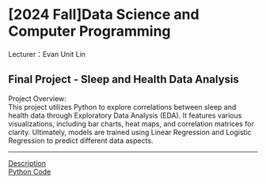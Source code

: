 # [2024 Fall]Data Science and Computer Programming
Lecturer：Evan Unit Lin<br>
## Final Project - Sleep and Health Data Analysis
Project Overview:<br>
  This project utilizes Python to explore correlations between sleep and health data through Exploratory Data Analysis (EDA). It features various visualizations, including bar charts, heat maps, and correlation matrices for clarity. Ultimately, models are trained using Linear Regression and Logistic Regression to predict different data aspects.
*****
[Description](https://github.com/ethanlin1126/Data_Science_and_Computer_Programming/blob/main/Description.pdf)<br>
[Python Code](https://github.com/ethanlin1126/Data_Science_and_Computer_Programming/blob/main/Sleep%20and%20Health%20Data%20Analysis.ipynb)<br>

